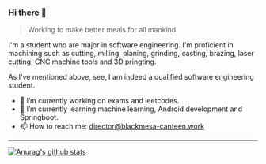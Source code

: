 ### Hi there 👋

> Working to make better meals for all mankind.

I'm a student who are major in software engineering. I'm proficient in machining such as cutting, milling, planing, grinding, casting, brazing, laser cutting, CNC machine tools and 3D pringting.

As I've mentioned above, see, I am indeed a qualified software engineering student.

- 🔭 I’m currently working on exams and leetcodes.
- 🌱 I’m currently learning machine learning, Android development and Springboot.
- 📫 How to reach me: director@blackmesa-canteen.work
---
[![Anurag's github stats](https://github-readme-stats.vercel.app/api?username=Blackmesa-Canteen&show_icons=true&count_private=true)](https://github.com/anuraghazra/github-readme-stats)


